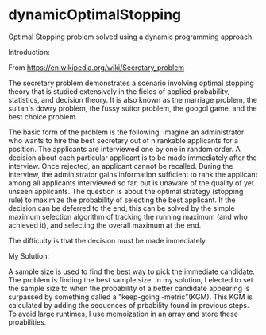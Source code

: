 # dynamicOptimalStopping
Optimal Stopping problem solved using a dynamic programming approach.

Introduction:

From https://en.wikipedia.org/wiki/Secretary_problem

The secretary problem demonstrates a scenario involving optimal stopping theory
that is studied extensively in the fields of applied probability, statistics, and
decision theory. It is also known as the marriage problem, the sultan's dowry
problem, the fussy suitor problem, the googol game, and the best choice problem.

The basic form of the problem is the following: imagine an administrator who wants
to hire the best secretary out of n rankable applicants for a position. The 
applicants are interviewed one by one in random order. A decision about each particular
applicant is to be made immediately after the interview. Once rejected, an applicant 
cannot be recalled. During the interview, the administrator gains information sufficient
to rank the applicant among all applicants interviewed so far, but is unaware of the 
quality of yet unseen applicants. The question is about the optimal strategy 
(stopping rule) to maximize the probability of selecting the best applicant.
If the decision can be deferred to the end, this can be solved by the simple maximum
selection algorithm of tracking the running maximum (and who achieved it),
and selecting the overall maximum at the end. 

The difficulty is that the decision must be made immediately.

My Solution:

A sample size is used to find the best way to pick the immediate candidate. The problem 
is finding the best sample size. In my solution, I elected to set the sample size to when
the probability of a better candidate appearing is surpassed by something called a "keep-going
-metric"(KGM). This KGM is calculated by adding the sequences of prbability found in previous steps.
To avoid large runtimes, I use memoization in an array and store these proabilities.
